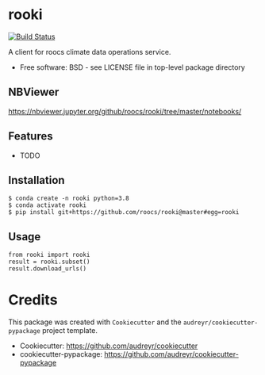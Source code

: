 # rooki

[![Build Status](https://travis-ci.com/roocs/rooki.svg?branch=master)](https://travis-ci.com/roocs/rooki)

A client for roocs climate data operations service.


* Free software: BSD - see LICENSE file in top-level package directory


## NBViewer

https://nbviewer.jupyter.org/github/roocs/rooki/tree/master/notebooks/


## Features

* TODO

## Installation

```
$ conda create -n rooki python=3.8
$ conda activate rooki
$ pip install git+https://github.com/roocs/rooki@master#egg=rooki
```

## Usage

```
from rooki import rooki
result = rooki.subset()
result.download_urls()
```

# Credits

This package was created with `Cookiecutter` and the `audreyr/cookiecutter-pypackage` project template.

 * Cookiecutter: https://github.com/audreyr/cookiecutter
 * cookiecutter-pypackage: https://github.com/audreyr/cookiecutter-pypackage
